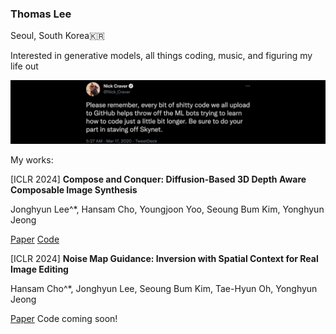 <!-- # 👋👀 -->

### Thomas Lee

Seoul, South Korea🇰🇷

Interested in generative models, all things coding, music, and figuring my life out

![Doing my part](https://github.com/tomtom1103/The_Helvetica_Scenario/blob/main/images/purpose.png)

My works:

[ICLR 2024] **Compose and Conquer: Diffusion-Based 3D Depth Aware Composable Image Synthesis**

Jonghyun Lee^*, Hansam Cho, Youngjoon Yoo, Seoung Bum Kim, Yonghyun Jeong

[Paper](https://arxiv.org/abs/2401.09048) [Code](https://github.com/tomtom1103/compose-and-conquer/)


[ICLR 2024] **Noise Map Guidance: Inversion with Spatial Context for Real Image Editing**

Hansam Cho^*, Jonghyun Lee, Seoung Bum Kim, Tae-Hyun Oh, Yonghyun Jeong

[Paper](https://openreview.net/forum?id=mhgm0IXtHw) Code coming soon!


<!-- ![Leetcode Stats](https://leetcard.jacoblin.cool/tomtom1103?theme=nord)
 -->
 
<!---
Profiles

<a href="https://www.linkedin.com/in/jong-hyun-lee-9b7754222/" target="_blank"><img src="https://img.shields.io/badge/Linkedin-161B22?style=for-the-badge&logo=Linkedin&logoColor=0A66C2"/></a> <a href="https://soundcloud.com/thirdtomcat" target="_blank"><img src="https://img.shields.io/badge/SoundCloud-161B22?style=for-the-badge&logo=soundcloud&logoColor=#FF3300"/></a>

Stuff I made.

<a href="https://tomtom1103.github.io" target="_blank"><img src="https://img.shields.io/badge/The Life and Times of Thomas Lee-161B22?style=for-the-badge&logo=github&logoColor=white"/></a> <a href="https://share.streamlit.io/tomtom1103/kuiai_hackathon_2022/main/JL_app.py" target="_blank"><img src="https://img.shields.io/badge/Journey Lee-161B22?style=for-the-badge&logo=streamlit&logoColor=FF4B4B"/></a> <a href="https://jeon-100.github.io/Dangzang/" target="_blank"><img src="https://img.shields.io/badge/당신을 위한 장학금, 당장!-161B22?style=for-the-badge&logo=react&logoColor=#61DAFB"/></a>
--->


<!---
![](https://github-readme-stats.vercel.app/api?username=tomtom1103&count_private=true&show_icons=true&theme=synthwave)
--->
